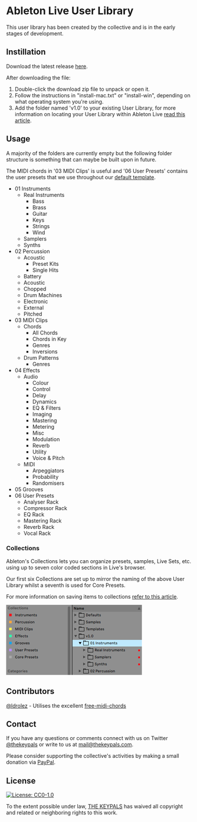 # Ableton Live User Library

This user library has been created by the collective and is in the early stages of development.

## Instillation

Download the latest release [here](https://github.com/thekeypals/ableton-live-user-library/releases/).

After downloading the file:

1. Double-click the download zip file to unpack or open it.
2. Follow the instructions in "install-mac.txt" or "install-win", depending on what operating system you're using.
3. Add the folder named 'v1.0' to your existing User Library, for more information on locating your User Library within Ableton Live [read this article](https://help.ableton.com/hc/en-us/articles/209774085-The-User-Library).

## Usage

A majority of the folders are currently empty but the following folder structure is something that can maybe be built upon in future.

The MIDI chords in '03 MIDI Clips' is useful and '06 User Presets' contains the user presets that we use throughout our [default template](https://github.com/thekeypals/ableton-live-project-template).

* 01 Instruments
  * Real Instruments
    * Bass
    * Brass
    * Guitar
    * Keys
    * Strings
    * Wind
  * Samplers
  * Synths
* 02 Percussion
  * Acoustic
    * Preset Kits
    * Single Hits
  * Battery
  * Acoustic
  * Chopped
  * Drum Machines
  * Electronic
  * External
  * Pitched
* 03 MIDI Clips
  * Chords
    * All Chords
    * Chords in Key
    * Genres
    * Inversions
  * Drum Patterns
    * Genres
* 04 Effects
  * Audio
    * Colour
    * Control
    * Delay
    * Dynamics
    * EQ & Filters
    * Imaging
    * Mastering
    * Metering
    * Misc
    * Modulation
    * Reverb
    * Utility
    * Voice & Pitch
  * MIDI
    * Arpeggiators
    * Probability
    * Randomisers
* 05 Grooves
* 06 User Presets
  *  Analyser Rack
  *  Compressor Rack
  *  EQ Rack
  *  Mastering Rack
  *  Reverb Rack
  *  Vocal Rack

### Collections

Ableton's Collections lets you can organize presets, samples, Live Sets, etc. using up to seven color coded sections in Live's browser.

Our first six Collections are set up to mirror the naming of the above User Library whilst a seventh is used for Core Presets.

For more information on saving items to collections [refer to this article](https://help.ableton.com/hc/en-us/articles/360000268570-Using-Collections-).

![User Library](https://github.com/thekeypals/ableton-live-user-library/blob/main/images/ableton-live-collections.png)

## Contributors

[@ldrolez](https://github.com/ldrolez/) - Utilises the excellent [free-midi-chords](https://github.com/ldrolez/free-midi-chords)

## Contact

If you have any questions or comments connect with us on Twitter [@thekeypals](https://twitter.com/intent/tweet?screen_name=thekeypals) or write to us at <mail@thekeypals.com>.

Please consider supporting the collective's activities by making a small donation via [PayPal](https://www.paypal.com/donate?hosted_button_id=UNXSTNEB8LVQE).

## License

[![License: CC0-1.0](https://img.shields.io/badge/License-CC0_1.0-lightgrey.svg)](http://creativecommons.org/publicdomain/zero/1.0/)

To the extent possible under law, [THE KEYPALS](https://www.thekeypals.com/) has waived all copyright and related or neighboring rights to this work.
